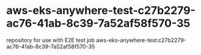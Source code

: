 # aws-eks-anywhere-test-c27b2279-ac76-41ab-8c39-7a52af58f570-35
repository for use with E2E test job aws-eks-anywhere-test:c27b2279-ac76-41ab-8c39-7a52af58f570-35
